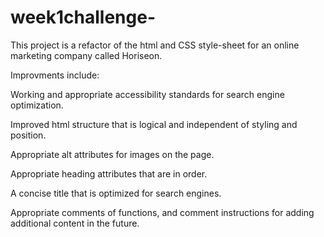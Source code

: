 # week1challenge-
This project is a refactor of the html and CSS style-sheet for an online marketing company called Horiseon.

Improvments include:

Working and appropriate accessibility standards for search engine optimization.

Improved html structure that is logical and independent of styling and position.

Appropriate alt attributes for images on the page.

Appropriate heading attributes that are in order.

A concise title that is optimized for search engines.

Appropriate comments of functions, and comment instructions for adding additional content in the future. 
